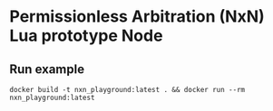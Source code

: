 # Permissionless Arbitration (NxN) Lua prototype Node

## Run example

```
docker build -t nxn_playground:latest . && docker run --rm nxn_playground:latest
```
